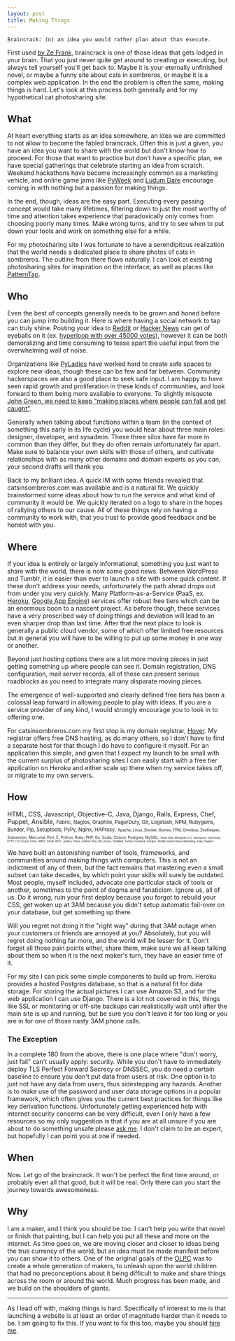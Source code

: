 ```yaml
---
layout: post
title: Making Things
---
```


    Braincrack: (n) an idea you would rather plan about than execute.

First used [by Ze Frank](https://www.youtube.com/watch?v=0sHCQWjTrJ8), braincrack
is one of those ideas that gets lodged in your brain. That you just never quite
get around to creating or executing, but always tell yourself you'll get back to.
Maybe it is your eternally unfinished novel, or maybe a funny site about cats in
sombreros, or maybe it is a complex web application. In the end the problem is often the same,
making things is hard. Let's look at this process both generally and for my
hypothetical cat photosharing site.

## What

At heart everything starts as an idea somewhere, an idea we are committed to not
allow to become the fabled braincrack. Often this is just a given, you have an
idea you want to share with the world but don't know how to proceed. For those that
want to practice but don't have a specific plan, we have
special gatherings that celebrate starting an idea from scratch. Weekend hackathons
have become increasingly common as a marketing vehicle, and online game jams like
[PyWeek](http://pyweek.org/) and [Ludum Dare](http://www.ludumdare.com/) encourage
coming in with nothing but a passion for making things.

In the end, though, ideas are the easy part. Executing every passing concept
would take many lifetimes, filtering down to just the most worthy of time and
attention takes experience that paradoxically only comes from choosing poorly
many times. Make wrong turns, and try to see when to put down your tools and work on
something else for a while.

For my photosharing site I was fortunate to have a serendipitous realization
that the world needs a dedicated place to share photos of cats in sombreros. The
outline from there flows naturally. I can look at existing photosharing sites for
inspiration on the interface, as well as places like [PatternTap](http://patterntap.com/?terms=photo).

## Who

Even the best of concepts generally needs to be grown and honed before you can
jump into building it. Here is where having a social network to tap can truly shine.
Posting your idea to [Reddit](http://reddit.com/) or [Hacker News](http://news.ycombinator.com/)
can get of eyeballs on it (ex. [hyperloop with over 45000 votes](http://www.reddit.com/r/technology/comments/1k8bhi/elon_musk_has_unveiled_new_details_about_the/)),
however it can be both demoralizing and time consuming to tease apart the useful
input from the overwhelming wall of noise.

Organizations like [PyLadies](http://www.pyladies.com/)
have worked hard to create safe spaces to explore new ideas, though these can
be few and far between. Community hackerspaces are also a good place to seek
safe input. I am happy to have seen rapid growth and proliferation in these kinds
of communities, and look forward to them being more available to everyone. To
slightly misquote [John Green, we need to keep "making places where people can fall and get caught"](http://nerdfighteria.info/video/54/STZdi7aTuOU).

Generally when talking about functions within a team (in the context of something
this early in its life cycle) you would hear about three main roles: designer,
developer, and sysadmin. These three silos have far more in common than they
differ, but they do often remain unfortunately far apart. Make sure to balance
your own skills with those of others, and cultivate relationships with as many
other domains and domain experts as you can, your second drafts will thank you.

Back to my brilliant idea. A quick IM with some friends revealed that catsinsombreros.com
was available and is a natural fit. We quickly brainstormed some ideas about how
to run the service and what kind of community it would be. We quickly iterated on a logo to share in the
hopes of rallying others to our cause. All of these things rely on having
a community to work with, that you trust to provide good feedback and be honest
with you.

## Where

If your idea is entirely or largely informational, something you just want to
share with the world, there is now some good news. Between WordPress and Tumblr,
it is easier than ever to launch a site with some quick content. If these don't
address your needs, unfortunately the path ahead drops out from under you very
quickly. Many Platform-as-a-Service (PaaS, ex. [Heroku](https://www.heroku.com/),
[Google App Engine](https://developers.google.com/appengine/))
services offer robust free tiers which can be an enormous boon to a nascent project.
As before though, these services have a very proscribed way of doing things and
deviation will lead to an even sharper drop than last time. After that the next
place to look is generally a public cloud vendor, some of which offer limited
free resources but in general you will have to be willing to put up some money in
one way or another.

Beyond just hosting options there are a lot more moving pieces in just getting
something up where people can see it. Domain registration, DNS configuration,
mail server records, all of these can present serious roadblocks as you need to
integrate many disparate moving pieces.

The emergence of well-supported and clearly defined free tiers has been a colossal
leap forward in allowing people to play with ideas. If you are a service provider
of any kind, I would strongly encourage you to look in to offering one.

For catsinsombreros.com my first stop is my domain registrar, [Hover](http://hover.com/).
My registrar offers free DNS hosting, as do many others, so I don't have to find
a separate host for that though I do have to configure it myself. For an application
this simple, and given that I expect my launch to be small with the current
surplus of photosharing sites I can easily start with a free tier application on
Heroku and either scale up there when my service takes off, or migrate to my own
servers.

## How

<p id="making-how">
<span>HTML, CSS, Javascript, Objective-C, Java, Django, Rails, Express, Chef, Puppet, Ansible,</span>
<span style="font-size: 80%;">Fabric, Nagios, Graphite, PagerDuty, Git, Logstash, NPM, Rubygems, Bunder, Pip, Setuptools, PyPy, Nginx, HAProxy,</span>
<span style="font-size: 60%;">Apache, Linux, Docker, Illumos, FPM, Omnibus, ZooKeeper, Subversion, Mercurial, Perl, C, Python, Ruby, PHP, Go, Scala, Clojure, Postgres, MySQL,</span>
<span style="font-size: 40%;">Redis, Riak, MongoDB, EC2, Rackspace, OpenStack, HTTP, TLS, bcrypt, SHA2, HMAC, OAuth, REST, Jenkins, Travis, Sublime Text, Vim, Emacs, TextMate, Twitter, Facebook, Google+, Reddit, Hacker News, Marketing, Sales, Support.</span>
</p>

We have built an astonishing number of tools, frameworks, and communities around
making things with computers. This is not an indictment of any of them, but the
fact remains that mastering even a small subset can take decades, by which point
your skills will surely be outdated. Most people, myself included, advocate one
particular stack of tools or another, sometimes to the point of dogma and fanaticism.
Ignore us, all of us. Do it wrong, ruin your first deploy because you forgot to
rebuild your CSS, get woken up at 3AM because you didn't setup automatic fail-over on your
database, but get something up there.

Will you regret not doing it the "right way" during that 3AM outage when your
customers or friends are annoyed at you? Absolutely, but you will regret doing
nothing far more, and the world will be lesser for it. Don't forget all those
pain points either, share them, make sure we all keep talking about them so when
it is the next maker's turn, they have an easier time of it.

For my site I can pick some simple components to build up from. Heroku provides
a hosted Postgres database, so that is a natural fit for data storage. For storing
the actual pictures I can use Amazon S3, and for the web application I can use Django.
There is a lot not covered in this, things like SSL or monitoring or off-site backups
can realistically wait until after the main site is up and running, but be sure
you don't leave it for too long or you are in for one of those nasty 3AM phone calls.

### The Exception

In a complete 180 from the above, there is one place where "don't worry, just
fail" can't usually apply: security. While you don't have to immediately deploy
TLS Perfect Forward Secrecy or DNSSEC, you do need a certain baseline to ensure
you don't put data from users at risk. One option is to just not have any data
from users, thus sidestepping any hazards. Another is to make use of the password
and user data storage options in a popular framework, which often gives you the
current best practices for things like key derivation functions. Unfortunately
getting experienced help with internet security concerns can be very difficult,
even I only have a few resources so my only suggestion is that if you are at all
unsure if you are about to do something unsafe please [ask me](https://twitter.com/kantrn).
I don't claim to be an expert, but hopefully I can point you at one if needed.

## When

Now. Let go of the braincrack. It won't be perfect the first time around, or
probably even all that good, but it will be real. Only there can you start the
journey towards awesomeness.

## Why

I am a maker, and I think you should be too. I can't help you write that novel
or finish that painting, but I can help you put all these and more on the internet.
As time goes on, we are moving closer and closer to ideas being the true currency
of the world, but an idea must be made manifest before you can show it to others.
One of the original goals of the [OLPC](http://laptop.org/) was to create a whole
generation of makers, to unleash upon the world children that had no preconceptions
about it being difficult to make and share things across the room or around the world.
Much progress has been made, and we build on the shoulders of giants.

-----

As I lead off with, making things is hard. Specifically of interest to me is that launching a website is
at least an order of magnitude harder than it needs to be. I am going to fix this. If you want to fix this too,
maybe you should <a href="&#x6d;&#97;&#x69;&#108;&#x74;&#111;&#x3a;&#110;&#111;&#x61;&#104;&#x40;&#x63;&#x6f;&#x64;&#101;&#114;&#x61;&#110;&#103;&#101;&#x72;&#46;&#110;&#x65;&#x74;?subject=Work with me">hire me</a>.
